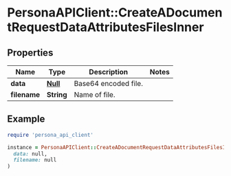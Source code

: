 # PersonaAPIClient::CreateADocumentRequestDataAttributesFilesInner

## Properties

| Name | Type | Description | Notes |
| ---- | ---- | ----------- | ----- |
| **data** | [**Null**](Null.md) | Base64 encoded file. |  |
| **filename** | **String** | Name of file. |  |

## Example

```ruby
require 'persona_api_client'

instance = PersonaAPIClient::CreateADocumentRequestDataAttributesFilesInner.new(
  data: null,
  filename: null
)
```

